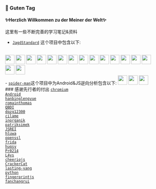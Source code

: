 ### 👋 Guten Tag 
#### ✨Herzlich Willkommen zu der Meiner der Welt✨
<!--
**KA-standardization/KA-standardization** is a ✨ _special_ ✨ repository because its `README.md` (this file) appears on your GitHub profile.

Here are some ideas to get you started:

- 🔭 I’m currently working on ...
- 🌱 I’m currently learning ...
- 👯 I’m looking to collaborate on ...
- 🤔 I’m looking for help with ...
- 💬 Ask me about ...
- 📫 How to reach me: ...
- 😄 Pronouns: ...
- ⚡ Fun fact: ...
-->
这里有一些不断完善的学习笔记&资料
</br>
- <code><a href="https://github.com/KA-standardization/JagdStandard">JagdStandard</a></code>
这个项目中包含以下:
</br>
<code><a href="https://github.com/KA-standardization/JagdStandard/tree/partita/Lang/Python3_Standard" target="_blank"><img height="30" src="https://www.vectorlogo.zone/logos/python/python-ar21.svg"></a></code>
<code><a href="https://github.com/KA-standardization/JagdStandard/tree/partita/DB/ElasticSearch" target="_blank"><img height="30" src="https://www.vectorlogo.zone/logos/elastic/elastic-ar21.svg"></a></code>
<code><a href="https://github.com/KA-standardization/JagdStandard/tree/partita/DB/MySQL" target="_blank"><img height="30" src="https://www.vectorlogo.zone/logos/mysql/mysql-ar21.svg"></a></code>
<code><a href="https://github.com/KA-standardization/JagdStandard/tree/partita/DB/Redis" target="_blank"><img height="30" src="https://www.vectorlogo.zone/logos/redis/redis-ar21.svg"></a></code>
<code><a href="https://github.com/KA-standardization/JagdStandard/tree/partita/Gitlib" target="_blank"><img height="30" src="https://www.vectorlogo.zone/logos/gitlab/gitlab-ar21.svg"></a></code>
<code><a href="https://github.com/KA-standardization/JagdStandard/tree/partita/Hadoop" target="_blank"><img height="30" src="https://www.vectorlogo.zone/logos/apache_hadoop/apache_hadoop-ar21.svg"></a></code>
<code><a href="https://github.com/KA-standardization/JagdStandard/tree/partita/Middleware/Kafka" target="_blank"><img height="30" src="https://www.vectorlogo.zone/logos/apache_kafka/apache_kafka-ar21.svg"></a></code>
<code><a href="https://github.com/KA-standardization/JagdStandard/tree/partita/Middleware/RabbitMQ" target="_blank"><img height="30" src="https://www.vectorlogo.zone/logos/rabbitmq/rabbitmq-ar21.svg"></a></code>
<code><a href="https://github.com/KA-standardization/JagdStandard/tree/partita/Middleware/RocketMQ" target="_blank"><img height="30" src="https://www.vectorlogo.zone/logos/apache_rocketmq/apache_rocketmq-ar21.svg"></a></code>
<code><a href="https://github.com/KA-standardization/JagdStandard/tree/partita/Robots/DL/PyTorch" target="_blank"><img height="30" src="https://www.vectorlogo.zone/logos/pytorch/pytorch-ar21.svg"></a></code>
<code><a href="https://github.com/KA-standardization/JagdStandard/tree/partita/Robots/DL/TensorFlow" target="_blank"><img height="30" src="https://www.vectorlogo.zone/logos/tensorflow/tensorflow-ar21.svg"></a></code>
<code><a href="https://github.com/KA-standardization/JagdStandard/tree/partita/UNIX" target="_blank"><img height="30" src="https://www.vectorlogo.zone/logos/linux/linux-ar21.svg"></a></code>
<code><a href="https://github.com/KA-standardization/JagdStandard/tree/partita/VIM" target="_blank"><img height="30" src="https://www.vectorlogo.zone/logos/vim/vim-ar21.svg"></a></code>
<code><a href="https://github.com/KA-standardization/JagdStandard/tree/partita/Virtualization/K8s" target="_blank"><img height="30" src="https://www.vectorlogo.zone/logos/kubernetes/kubernetes-ar21.svg"></a></code>
<code><a href="https://github.com/KA-standardization/JagdStandard/tree/partita/Virtualization/Docker" target="_blank"><img height="30" src="https://www.vectorlogo.zone/logos/docker/docker-ar21.svg"></a></code>
<code><a href="https://github.com/KA-standardization/JagdStandard/tree/partita/Wireshark" target="_blank"><img height="30" src="https://www.vectorlogo.zone/logos/wireshark/wireshark-ar21.svg"></a></code>
</br>
- <code><a href="https://github.com/KA-standardization/spider-man">spider-man</a></code>这个项目中为Android&JS逆向分析包含以下:
<code><a href="https://github.com/KA-standardization/spider-man/tree/main/Browser" target="_blank"><img height="30" src="https://www.vectorlogo.zone/logos/google_chrome/google_chrome-ar21.svg"></a></code>
<code><a href="https://github.com/KA-standardization/spider-man/tree/main/Applications" target="_blank"><img height="30" src="https://www.vectorlogo.zone/logos/android/android-ar21.svg"></a></code>
<code><a href="https://github.com/KA-standardization/spider-man/tree/main/ARM" target="_blank"><img height="30" src="https://github.com/todogroup/todogroup.org/blob/main/static/img/logo_arm.svg"></a></code>
</br>
### 感谢先行者的付出
<code><a href="https://github.com/chromium/chromium">chromium</a></code>
</br>
<code><a href="https://source.android.com/">Android</a></code>
</br>
<code><a href="https://github.com/hanbinglengyue/FART">hanbinglengyue</a></code>
</br>
<code><a href="https://github.com/romainthomas/r2pay">romainthomas</a></code>
</br>
<code><a href="https://github.com/QBDI/QBDI">QBDI</a></code>
</br>
<code><a href="https://github.com/dqzg12300/dexfixer">dqzg12300</a></code>
</br>
<code><a href="https://github.com/cilame/v_jstools">cilame</a></code>
</br>
<code><a href="https://github.com/inorganik/debugout.js">inorganik</a></code>
</br>
<code><a href="https://github.com/patriksimek/vm2">patriksimek</a></code>
</br>
<code><a href="https://github.com/JSREI/ast-hook-for-js-RE">JSREI</a></code>
</br>
<code><a href="https://github.com/hluwa/Wallbreaker">hluwa</a></code>
</br>
<code><a href="https://github.com/openssl/openssl">openssl</a></code>
</br>
<code><a href="https://github.com/frida/frida">frida</a></code>
</br>
<code><a href="https://github.com/hugsy/gef">hugsy</a></code>
</br>
<code><a href="https://github.com/Pr0214/findhash">Pr0214</a></code>
</br>
<code><a href="https://github.com/L4ys/IDASignsrch">L4ys</a></code>
</br>
<code><a href="https://github.com/cheeriojs/cheerio">cheeriojs</a></code>
</br>
<code><a href="https://github.com/CrackerCat/FartExt">CrackerCat</a></code>
</br>
<code><a href="https://github.com/lasting-yang/frida_hook_libart">lasting-yang</a></code>
</br>
<code><a href="https://github.com/python/cpython">python</a></code>
</br>
<code><a href="https://github.com/fingerprintjs/fingerprintjs">fingerprintjs</a></code>
</br>
<code><a href="https://github.com/fanchangrui/catvm">fanchangrui</a></code>
</br>
